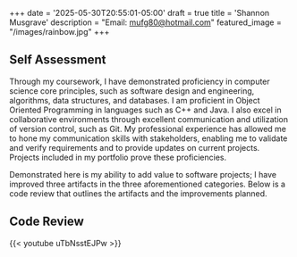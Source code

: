 +++
date = '2025-05-30T20:55:01-05:00'
draft = true
title = 'Shannon Musgrave'
description = "Email: [mufg80@hotmail.com](mailto:mufg80@hotmail.com)"
featured_image = "/images/rainbow.jpg"
+++

## **Self Assessment**
Through my coursework, I have demonstrated proficiency in computer science core principles, such as software design and engineering, algorithms, data structures, and databases. I am proficient in Object Oriented Programming in languages such as C++ and Java. I also excel in collaborative environments through excellent communication and utilization of version control, such as Git. My professional experience has allowed me to hone my communication skills with stakeholders, enabling me to validate and verify requirements and to provide updates on current projects. Projects included in my portfolio prove these proficiencies.

Demonstrated here is my ability to add value to software projects; I have improved three artifacts in the three aforementioned categories. Below is a code review that outlines the artifacts and the improvements planned.


## **Code Review**

{{< youtube uTbNsstEJPw >}}

